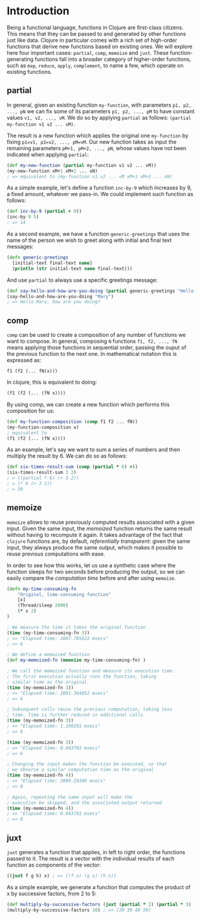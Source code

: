 # Introduction

Being a functional language, functions in Clojure are first-class citizens. This means that they can be passed to and generated by other functions just like data. Clojure in particular comes with a rich set of high-order functions that derive new functions based on existing ones. We will explore here four important cases: `partial`, `comp`, `memoize` and `juxt`. These function-generating functions fall into a broader category of higher-order functions, such as `map`, `reduce`, `apply`, `complement`, to name a few, which operate on existing functions.

## partial

In general, given an existing function `my-function`, with parameters `p1, p2, ..., pN` we can fix some of its parameters `p1, p2, ..., pM` to have constant values `v1, v2, ..., vM`. We do so by applying `partial` as follows: `(partial my-function v1 v2 ... vM)`. 

The result is a new function which applies the original one `my-function` by fixing `p1=v1, p2=v2, ..., pM=vM`. Our new function takes as input the remaining parameters `pM+1, pM+2, ..., pN`, whose values have not been indicated when applying `partial`:

```clojure
(def my-new-function (partial my-function v1 v2 ... vM))
(my-new-function xM+1 xM+2 ... xN)
; => equivalent to (my-function v1 v2 ... vM xM+1 xM+2 ... xN)
```

As a simple example, let's define a function `inc-by-9` which increases by 9, a fixed amount, whatever we pass-in. We could implement such function as follows:

```clojure
(def inc-by-9 (partial + 9))
(inc-by-9 5)
; => 14
```

As a second example, we have a function `generic-greetings` that uses the name of the person we wish to greet along with initial and final text messages:

```clojure
(defn generic-greetings
  [initial-text final-text name]
  (println (str initial-text name final-text)))
```

And use `partial` to always use a specific greetings message:

```clojure
(def say-hello-and-how-are-you-doing (partial generic-greetings "Hello " ", how are you doing?"))
(say-hello-and-how-are-you-doing "Mary")
; => Hello Mary, how are you doing?
```

## comp

`comp` can be used to create a composition of any number of functions we want to compose. In general, composing `N` functions `f1, f2, ..., fN` means applying those functions in sequential order, passing the ouput of the previous function to the next one. In mathematical notation this is expressed as:

```
f1 (f2 (... fN(x)))
```

In clojure, this is equivalent to doing:
```clojure
(f1 (f2 (... (fN x))))
```

By using comp, we can create a new function which performs this composition for us:

```clojure
(def my-function-composition (comp f1 f2 ... fN))
(my-function-composition x)
; equivalent to
(f1 (f2 (... (fN x))))
```

As an example, let's say we want to sum a series of numbers and then multiply the result by 6. We can do so as follows:


```clojure
(def six-times-result-sum (comp (partial * 6) +))
(six-times-result-sum 3 2)
; = ((partial * 6) (+ 3 2))
; = (* 6 (+ 3 2))
; = 30
```

## memoize

`memoize` allows to reuse previously computed results associated with a given input. Given the same input, the *memoized* function returns the same result without having to recompute it again. It takes advantage of the fact that `clojure` functions are, by default, *referentially transparent*: given the same input, they always produce the same output, which makes it possible to reuse previous computations with ease. 

In order to see how this works, let us use a synthetic case where the function sleeps for two seconds before producing the output, so we can easily compare the *computation time* before and after using `memoize`.

```clojure
(defn my-time-consuming-fn
    "Original, time-consuming function"
    [x]
    (Thread/sleep 2000)
    (* x 2)
)

; We measure the time it takes the original function
(time (my-time-consuming-fn 3))
; => "Elapsed time: 2007.785622 msecs"
; => 6

; We define a memoized function
(def my-memoized-fn (memoize my-time-consuming-fn) )

; We call the memoized function and measure its execution time. 
; The first execution actually runs the function, taking
; similar time as the original.
(time (my-memoized-fn 3))
; => "Elapsed time: 2001.364052 msecs"
; => 6

; Subsequent calls reuse the previous computation, taking less
; time. Time is further reduced in additional calls.
(time (my-memoized-fn 3))
; => "Elapsed time: 1.190291 msecs"
; => 6

(time (my-memoized-fn 3))
; => "Elapsed time: 0.043701 msecs"
; => 6

; Changing the input makes the function be executed, so that
; we observe a similar computation time as the original 
(time (my-memoized-fn 4))
; => "Elapsed time: 2000.29306 msecs"
; => 8

; Again, repeating the same input will make the 
; execution be skipped, and the associated output returned
(time (my-memoized-fn 4))
; => "Elapsed time: 0.043701 msecs"
; => 8
```

## juxt

`juxt` generates a function that applies, in left to right order, the functions passed to it. The result is a vector with the individual results of each function as components of the vector: 

```clojure
((juxt f g h) x) ; => [(f x) (g x) (h x)]
```

As a simple example, we generate a function that computes the product of x by successive factors, from 2 to 5:
```clojure
(def multiply-by-successive-factors (juxt (partial * 2) (partial * 3) (partial * 4) (partial * 5)))
(multiply-by-successive-factors 10) ; => [20 30 40 50]
```